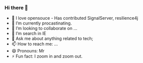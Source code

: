 ### Hi there 👋

- 🔭 I love opensouce - Has contributed SignalServer, resilience4j
- 🔭 I’m currently procastinating.
- 👯 I’m looking to collaborate on ...
- 🤔 I’m search in IE
- 💬 Ask me about anything related to tech;
- 📫 How to reach me: ...
- 😄 Pronouns: Mr
- ⚡ Fun fact: I zoom in and zoom out.


